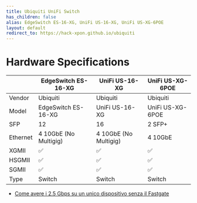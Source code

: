 ```yaml
---
title: Ubiquiti UniFi Switch
has_children: false
alias: EdgeSwitch ES-16-XG, UniFi US-16-XG, UniFi US-XG-6POE
layout: default
redirect_to: https://hack-xpon.github.io/ubiquiti
---
```


# Hardware Specifications

|          | EdgeSwitch ES-16-XG   | UniFi US-16-XG        | UniFi US-XG-6POE |
| -------- | --------------------- | --------------------- | ---------------- |
| Vendor   | Ubiquiti              | Ubiquiti              | Ubiquiti         |
| Model    | EdgeSwitch ES-16-XG   | UniFi US-16-XG        | UniFi US-XG-6POE |
| SFP      | 12                    | 16                    | 2 SFP+           |
| Ethernet | 4 10GbE (No Multigig) | 4 10GbE (No Multigig) | 4 10GbE          |
| XGMII    | ✅                    | ✅                    | ✅               |
| HSGMII   | ✅                    | ✅                    | ✅               |
| SGMII    | ✅                    | ✅                    | ✅               |
| Type     | Switch                | Switch                | Switch           |


- [Come avere i 2.5 Gbps su un unico dispositivo senza il Fastgate](https://forum.fibra.click/d/17836-come-avere-i-25-gbps-su-un-unico-dispositivo-senza-il-fastgate)